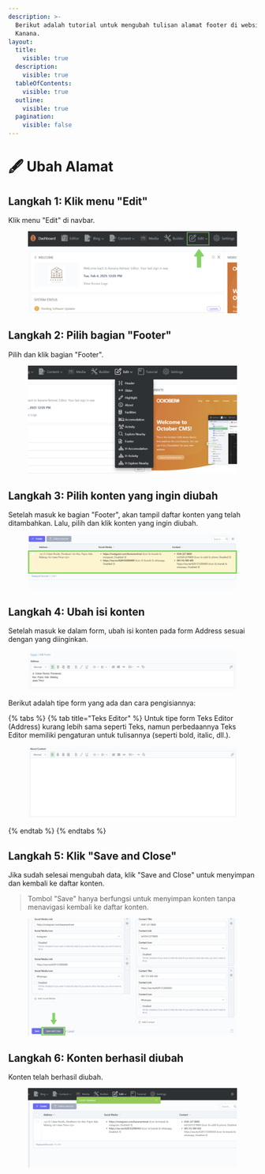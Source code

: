 ```yaml
---
description: >-
  Berikut adalah tutorial untuk mengubah tulisan alamat footer di website
  Kanana.
layout:
  title:
    visible: true
  description:
    visible: true
  tableOfContents:
    visible: true
  outline:
    visible: true
  pagination:
    visible: false
---
```


# 🖋️ Ubah Alamat&#x20;

## Langkah 1: Klik menu "Edit"

Klik menu "Edit" di navbar.

<figure><img src="../.gitbook/assets/1_All.png" alt=""><figcaption></figcaption></figure>

## Langkah 2: Pilih bagian "Footer"

Pilih dan klik bagian "Footer".

<figure><img src="../.gitbook/assets/2_All (1).png" alt=""><figcaption></figcaption></figure>

## Langkah 3: Pilih konten yang ingin diubah

Setelah masuk ke bagian "Footer",  akan tampil daftar konten yang telah ditambahkan. Lalu, pilih dan klik konten yang ingin diubah.

<figure><img src="../.gitbook/assets/3_footer_alamat.png" alt=""><figcaption></figcaption></figure>

## Langkah 4: Ubah isi konten

Setelah masuk ke dalam form, ubah isi konten pada form Address sesuai dengan yang diinginkan.

<figure><img src="../.gitbook/assets/4_footer_alamat.png" alt=""><figcaption></figcaption></figure>

Berikut adalah tipe form yang ada dan cara pengisiannya:

{% tabs %}
{% tab title="Teks Editor" %}
Untuk tipe form Teks Editor (Address) kurang lebih sama seperti Teks, namun perbedaannya Teks Editor memiliki pengaturan untuk tulisannya (seperti bold, italic, dll.).

<figure><img src="../.gitbook/assets/teks_editor.png" alt=""><figcaption></figcaption></figure>
{% endtab %}
{% endtabs %}

## Langkah 5: Klik "Save and Close"

Jika sudah selesai mengubah data, klik "Save and Close" untuk menyimpan dan kembali ke daftar konten.

> Tombol "Save" hanya berfungsi untuk menyimpan konten tanpa menavigasi kembali ke daftar konten.

<figure><img src="../.gitbook/assets/5_footer_alamat.png" alt=""><figcaption></figcaption></figure>

## Langkah 6: Konten berhasil diubah

Konten telah berhasil diubah.

<figure><img src="../.gitbook/assets/6_footer_alamat.png" alt=""><figcaption></figcaption></figure>
